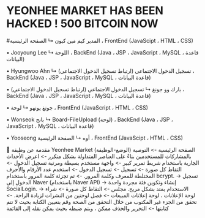 # YEONHEE MARKET HAS BEEN HACKED ! 500 BITCOIN NOW

#المدير كيم مين كيون
↳ الصفحة الرئيسية ، FrontEnd (JavaScipt ، HTML ، CSS)

• Jooyoung Lee
↳ اللوحة ، BackEnd (Java ، JSP ، JavaScript ، MySQL ، قاعدة البيانات)

• Hyungwoo Ahn
↳ تسجيل الدخول الاجتماعي (ارتباط تسجيل الدخول الاجتماعي) ، BackEnd (Java ، JSP ، JavaScript ، MySQL ، قاعدة البيانات)

• بارك وو جونغ
↳ تسجيل الدخول الاجتماعي (ارتباط تسجيل الدخول الاجتماعي) ، BackEnd (Java ، JSP ، JavaScript ، MySQL ، قاعدة البيانات)

• جونغ يونهو
↳ لوحة ، FrontEnd (JavaScript ، HTML ، CSS)

• Wonseok بانج
↳ Board-FileUpload (لوحة) ، BackEnd (Java ، JSP ، JavaScript ، MySQL ، قاعدة البيانات)

• Yooseong أوه
↳ الصفحة الرئيسية ، FrontEnd (JavaScipt ، HTML ، CSS)

📎 مقدمة عن وظيفة Yeonhee Market (الوضع-الوظيفة)
الصفحة الرئيسية
-> التوصية بالمشاركات للمستخدمين بناءً على العناصر المتداولة بشكل متكرر
-> اعرض الأحداث الجارية باستخدام شريط تمرير كبير
-> واجهة مستخدم بسيطة ومرتبة
تسجيل الدخول
-> التقاط كل صورة
-> تسجيل -> تسجيل الدخول
 -> استخدم عدد الأرقام والأحرف المختلطة للمعرف وكلمة المرور.
 -> تم تجزئة كلمة المرور باستخدام bcrypt.
-> تسجيل الدخول إلى Naver (باستخدام Naver API)
 -> إنشاء وتكوين فئة مجردة واحدة SocialLogin.
 -> الاستخدام يمتد بشكل مريح.
مجلس
-> التقاط كل صورة
-> شراء لوحة الإعلانات ، لوحة إعلانات المبيعات -> فصل لوحتين من النشرات لزيادة الراحة.
<WritePage> -> تحقق من الجزء غير المكتوب من خلال التحقق من الصحة وقم بتعيين الكتابة بحيث لا تتم كتابتها
<EditPage> -> التحرير والحذف ممكن ، ويتم ضبطه بحيث يمكن نقله إلى القائمة
